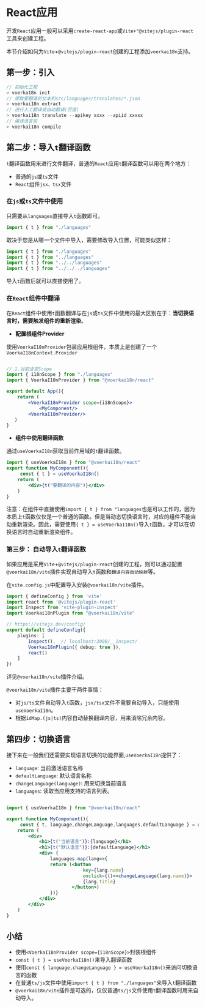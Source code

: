 # React应用

开发`React`应用一般可以采用`create-react-app`或`Vite+"@vitejs/plugin-react`工具来创建工程。

本节介绍如何为`Vite`+`@vitejs/plugin-react`创建的工程添加`voerkai18n`支持。

## 第一步：引入

```javascript | pure
// 初始化工程
> voerka18n init
// 提取要翻译的文本到src/languages/translates/*.json
> voerkai18n extract
// 进行人工翻译或自动翻译(百度)
> voerkai18n translate --apikey xxxx --apiid xxxxx
// 编译语言包
> voerkai18n compile 
```

## 第二步：导入`t`翻译函数

`t`翻译函数用来进行文件翻译，普通的`React`应用`t`翻译函数可以用在两个地方：

- 普通的`js`或`ts`文件
- `React`组件`jsx、tsx`文件

### 在`js`或`ts`文件中使用

只需要从`languages`直接导入`t`函数即可。

```javascript | pure
import { t } from "./languages"
```
取决于您是从哪一个文件中导入，需要修改导入位置，可能类似这样：
```javascript | pure
import { t } from "./languages"
import { t } from "../languages"
import { t } from "../../languages"
import { t } from "../../../languages"
```

导入`t`函数后就可以直接使用了。

### 在`React`组件中翻译

在`React`组件中使用`t`函数翻译与在`js`或`ts`文件中使用的最大区别在于：**当切换语言时，需要触发组件的重新渲染**。

- **配置根组件Provider**

使用`VoerkaI18nProvider`包装应用根组件，本质上是创建了一个`VoerkaI18nContext.Provider`

```jsx | pure

// 1.当前语言Scope
import { i18nScope } from "./languages"
import { VoerkaI18nProvider } from "@voerkai18n/react"

export default App(){
	return (
        <VoerkaI18nProvider scope={i18nScope}>
            <MyComponent/>
        <VoerkaI18nProvider/>
   )
}
```

- **组件中使用翻译函数**

通过`useVoerkaI18n`获取当前作用域的`t`翻译函数。

```jsx | pure
import { useVoerkaI18n } from "@voerkai18n/react"
export function MyComponent(){
     const { t } = useVoerkaI18n()
    return ( 
        <div>{t("要翻译的内容")}</div> 
    )
}

```

注意：在组件中直接使用`import { t } from "languages`也是可以工作的，因为本质上`t`函数仅仅是一个普通的函数。但是当动态切换语言时，对应的组件不能自动重新渲染。因此，需要使用`{ t } = useVoerkaI18n()`导入`t`函数，才可以在切换语言时自动重新渲染组件。

### 第三步： 自动导入`t`翻译函数

如果应用是采用`Vite`+`@vitejs/plugin-react`创建的工程，则可以通过配置`@voerkai18n/vite`插件实现自动导入`t`函数和`翻译内容自动映射`等。

在`vite.config.js`中配置导入安装`@voerkai18n/vite`插件。

```typescript | pure
import { defineConfig } from 'vite'
import react from '@vitejs/plugin-react'
import Inspect from 'vite-plugin-inspect'
import Voerkai18nPlugin from "@voerkai18n/vite"

// https://vitejs.dev/config/
export default defineConfig({
    plugins: [
        Inspect(),  // localhost:3000/__inspect/ 
        Voerkai18nPlugin({ debug: true }),
        react()
    ]
})

```

详见`@voerkai18n/vite`插件介绍。

`@voerkai18n/vite`插件主要干两件事情：

- 对`js/ts`文件自动导入`t`函数，`jsx/tsx`文件不需要自动导入，只能使用`useVoerkaI18n`。
- 根据`idMap.(js|ts)`内容自动替换翻译内容，用来消除冗余内容。


## 第四步：切换语言

接下来在一般我们还需要实现语言切换的功能界面,`useVoerkaI18n`提供了：
- `language`: 当前激活语言名称
- `defaultLanguage`: 默认语言名称
- `changeLanguage(language)`: 用来切换当前语言
- `languages`: 读取当应用支持的语言列表。


```jsx | pure

import { useVoerkaI18n } from "@voerkai18n/react"

export function MyComponent(){
     const { t, language,changeLanguage,languages,defaultLanguage } = useVoerkaI18n()
    return ( 
        <div>
            <h1>{t("当前语言")}:{language}</h1>
            <h1>{t("默认语言")}:{defaultLanguage}</h1>
            <div> {
                languages.map(lang=>{
                return (<button 
                            key={lang.name}
                            onclick={()=>changeLanguage(lang.name)}>
                            {lang.title}
                        </button>)
                })}
            </div>             
        </div> 
    )
} 
```


## 小结

- 使用`<VoerkaI18nProvider scope={i18nScope}>`封装根组件
- `const { t } = useVoerkaI18n()`来导入翻译函数
- 使用`const { language,changeLanguage } = useVoerkaI18n()`来访问切换语言的函数
- 在普通`ts/js`文件中使用`import { t } from "./languages"`来导入`t`翻译函数
- `@voerkai18n/vite`插件是可选的，仅仅普通`ts/js`文件使用`t`翻译函数时用来自动导入。

